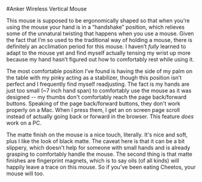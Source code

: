 #Anker Wireless Vertical Mouse

This mouse is supposed to be ergonomically shaped so that when you’re using the mouse your hand is in a “handshake” position, which relieves some of the unnatural twisting that happens when you use a mouse. Given the fact that I’m so used to the traditional way of holding a mouse, there is definitely an acclimation period for this mouse. I haven’t *fully* learned to adapt to the mouse yet and find myself actually tensing my wrist up more because my hand hasn’t figured out how to comfortably rest while using it. 

The most comfortable position I’ve found is having the side of my palm on the table with my pinky acting as a stabilizer, though this position isn’t perfect and I frequently find myself readjusting. The fact is my hands are just too small (\~7 inch hand span) to comfortably use the mouse as it was designed -- my thumbs don't comfortably reach the page back/forward buttons. Speaking of the page back/forward buttons, they don't work properly on a Mac. When I press them, I get an on screen page scroll instead of actually going back or forward in the browser. This feature *does* work on a PC. 

The matte finish on the mouse is a nice touch, literally. It's nice and soft, plus I like the look of black matte. The caveat here is that it can be a bit slippery, which doesn't help for someone with small hands and is already grasping to comfortably handle the mouse. The second thing is that matte finishes are fingerprint magnets, which is to say oils (of all kinds) will happily leave a trace on this mouse. So if you've been eating Cheetos, your mouse will too. 
